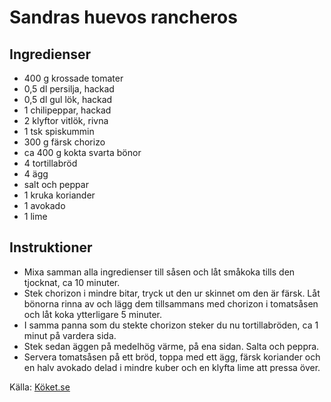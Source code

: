 # Sandras huevos rancheros

## Ingredienser

* 400 g krossade tomater
* 0,5 dl persilja, hackad
* 0,5 dl gul lök, hackad
* 1  chilipeppar, hackad
* 2 klyftor vitlök, rivna
* 1 tsk spiskummin
* 300 g färsk chorizo
* ca 400 g kokta svarta bönor
* 4  tortillabröd
* 4  ägg
* salt och peppar
* 1 kruka koriander
* 1  avokado
* 1  lime

## Instruktioner

* Mixa samman alla ingredienser till såsen och låt småkoka tills den tjocknat, ca 10 minuter.
* Stek chorizon i mindre bitar, tryck ut den ur skinnet om den är färsk. Låt bönorna rinna av och lägg dem tillsammans med chorizon i tomatsåsen och låt koka ytterligare 5 minuter.
* I samma panna som du stekte chorizon steker du nu tortillabröden, ca 1 minut på vardera sida.
* Stek sedan äggen på medelhög värme, på ena sidan. Salta och peppra.
* Servera tomatsåsen på ett bröd, toppa med ett ägg, färsk koriander och en halv avokado delad i mindre kuber och en klyfta lime att pressa över.

Källa: [Köket.se](https://www.koket.se/sandras-huevos-rancheros)
